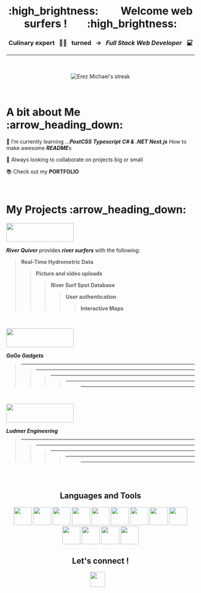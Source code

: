 <h1 align="center">:high_brightness: &nbsp; &nbsp; &nbsp; &nbsp; Welcome <a style="text-decoration: none" href="https://www.surfertoday.com/surfing/the-woman-who-coined-the-expression-surfing-the-internet"> web surfers !</a> &nbsp; &nbsp;  &nbsp; &nbsp;:high_brightness:</h1>
<h3 align="center">

Culinary expert &nbsp; :man_cook: &nbsp; turned &nbsp; -> &nbsp; ***Full Stack Web Developer &nbsp; :computer:*** 

---

</h3>

<br>
<p align="center">
    <a>
        <img title="🔥 Get streak stats for your profile at git.io/streak-stats" alt="Erez Michael's streak" src="https://github-readme-stats-sigma-five.vercel.app/api?username=erez-michael&show_icons=true&theme=tokyonight&hide_border=true"/>
    </a>
</p>
<br/>

<div>
<h1> A bit about Me :arrow_heading_down:</h1>
</div>


 🌱 I’m currently learning ...***PostCSS*** ***Typescript*** ***C# & .NET*** ***Next.js*** How to make awesome ***README***s
 >
 👯 Always looking to collaborate on projects big or small 
 >
 :books: Check out my <a style="text-decoration: none" href="https://erez-michael-portfolio.vercel.app/">**PORTFOLIO**</a>

<br>

<div>
<h1> My Projects :arrow_heading_down:</h1>
</div>

<p align="left"> 
<a href="https://github.com/Erez-Michael/River-Quiver" target="_blank" rel="noreferrer"><img width="180px" height='50px'src="https://res.cloudinary.com/dhcrarc6f/image/upload/v1676650449/riverQuiver_aoob6l.png"/></a>

***River Quiver*** provides ***river surfers*** with the following:

>**Real-Time Hydrometric Data**
>>**Picture and video uploads**
>>>**River Surf Spot Database**
>>>>**User authentication**
>>>>>**Interactive Maps**
    
 <br>

<p align="left"> 
<a href="https://github.com/Erez-Michael/gogo-gadgets-e-commerce" target="_blank" rel="noreferrer"><img width="180px" height='50px'src="https://res.cloudinary.com/dhcrarc6f/image/upload/v1678222645/Gogo_w4ahah.png"/></a>

***GoGo Gadgets***

>****
>>****
>>>****
>>>>****
>>>>>****

 <br>

<p align="left"> 
<a href="https://ludmer-engineering-eta.vercel.app/" target="_blank" rel="noreferrer"><img width="180px" height='50px'src="https://res.cloudinary.com/dhcrarc6f/image/upload/v1678222942/BlackOnBlue_toz6ca.png"/></a>

***Ludmer Engineering*** 

>****
>>****
>>>****
>>>>****
>>>>>****

<br/>

<br>
<h2 align="center">Languages and Tools</h2>

<p align="center"> 
<a href="https://www.w3.org/html/" target="_blank" rel="noreferrer"><img width="48px" height='48px' src="https://res.cloudinary.com/dcfqlsnzh/image/upload/v1673462820/readme-icons/ua7s9uwpkheauietvzbi.svg"/></a>
<a href="https://www.w3schools.com/css/" target="_blank" rel="noreferrer"><img width="48px" height='48px' src="https://res.cloudinary.com/dcfqlsnzh/image/upload/v1673462820/readme-icons/k1nlanmsi5rza2ecauie.svg"/></a> 
<a href="https://developer.mozilla.org/en-US/docs/Web/JavaScript" target="_blank" rel="noreferrer"><img width="48px" height='48px' src="https://res.cloudinary.com/dcfqlsnzh/image/upload/v1673462820/readme-icons/siodyp09azdsz6rlnsmt.svg"/></a>
<a href="https://nodejs.org" target="_blank" rel="noreferrer"><img width="48px" height='48px' src="https://res.cloudinary.com/dcfqlsnzh/image/upload/v1673462818/readme-icons/yvwzjpvrqnybeh6xev66.svg"/></a>
<a href="https://www.mongodb.com/" target="_blank" rel="noreferrer"><img width="48px" height='48px' src="https://res.cloudinary.com/dcfqlsnzh/image/upload/v1673462818/readme-icons/gvucbz7hljvdslzzq07d.svg"/></a>
<a href="https://redux.js.org" target="_blank" rel="noreferrer"><img width="48px" height='48px' src="https://res.cloudinary.com/dcfqlsnzh/image/upload/v1673462818/readme-icons/stcsq8vswykgq3qkilj6.svg"/></a>
<a href="https://www.figma.com/" target="_blank" rel="noreferrer"><img width="48px" height='48px' src="https://res.cloudinary.com/dcfqlsnzh/image/upload/v1673462818/readme-icons/yjhu2m7vamhek9oe5ayj.svg"/></a> 
<a href="https://git-scm.com/" target="_blank" rel="noreferrer"><img width="48px" height='48px' src="https://res.cloudinary.com/dcfqlsnzh/image/upload/v1673462820/readme-icons/x98l5ttjpocrx8k9vajg.svg"/></a>
<a href="https://www.npmjs.com" target="_blank" rel="noreferrer">
<img width="48px" height='48px' src="https://res.cloudinary.com/dcfqlsnzh/image/upload/v1673462819/readme-icons/rawnheh8udz5v4jinzuv.svg"/></a>
<a href="https://reactjs.org/" target="_blank" rel="noreferrer"><img width="48px" height='48px' src="https://res.cloudinary.com/dcfqlsnzh/image/upload/v1673462819/readme-icons/mgyv3zsxcgkaxh26h5m3.svg"/></a>
<a href="https://tailwindcss.com//" target="_blank" rel="noreferrer"><img width="48px" height='48px' src="https://res.cloudinary.com/dhcrarc6f/image/upload/v1676649167/tailwind-css-2_lhsu9t.svg"/></a>
<a href="https://www.autodesk.ca/en/products/autocad/overview?term=1-YEAR&tab=subscription" target="_blank" rel="noreferrer"><img width="48px" height='48px' src="https://res.cloudinary.com/dhcrarc6f/image/upload/v1676649348/icons8-autocad_t56zet.svg"/></a>
<a href="https://insomnia.rest/" target="_blank" rel="noreferrer"><img width="48px" height='48px' src="https://res.cloudinary.com/dhcrarc6f/image/upload/v1676649490/insomnia-svgrepo-com_zju7i2.svg"/></a>
</p>


<h2 align="center">Let's connect !</h2>

<p align="center">
<a href = "https://www.linkedin.com/in/erezmichael/"><img width="40px" height='40px' src="https://img.icons8.com/color/344/linkedin-2--v1.png"/></a> &nbsp; &nbsp; 
</p>
</div>
